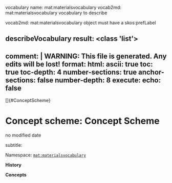 vocabulary name: mat:materialsvocabulary
vocab2md: mat:materialsvocabulary vocabulary to describe 

vocab2md: mat:materialsvocabulary object must have a skos:prefLabel

describeVocabulary result: <class 'list'>
---
comment: | 
  WARNING: This file is generated. Any edits will be lost!
format:
  html:
    ascii: true
    toc: true
    toc-depth: 4
    number-sections: true
    anchor-sections: false
    number-depth: 8
execute:
  echo: false
---

[]{#ConceptScheme}

# **Concept scheme:** Concept Scheme

no modified date

subtitle: 

Namespace: 
[`mat:materialsvocabulary`](mat:materialsvocabulary)

**History**


**Concepts**

